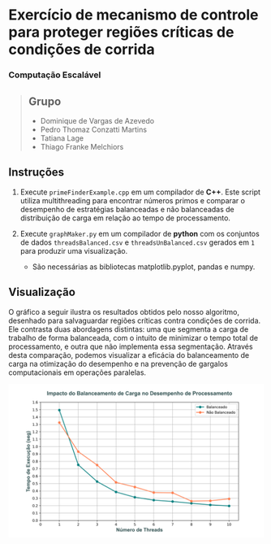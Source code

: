 # Exercício de mecanismo de controle para proteger regiões críticas de condições de corrida

### Computação Escalável


> ## Grupo
> 
> - Dominique de Vargas de Azevedo
> - Pedro Thomaz Conzatti Martins
> - Tatiana Lage
> - Thiago Franke Melchiors


## Instruções

1. Execute `primeFinderExample.cpp` em um compilador de **C++**. Este script utiliza multithreading para encontrar números primos e comparar o desempenho de estratégias balanceadas e não balanceadas de distribuição de carga em relação ao tempo de processamento.

2. Execute `graphMaker.py` em um compilador de **python** com os conjuntos de dados `threadsBalanced.csv` e `threadsUnBalanced.csv` gerados em `1` para produzir uma visualização.

    - São necessárias as bibliotecas matplotlib.pyplot, pandas e numpy.


## Visualização

O gráfico a seguir ilustra os resultados obtidos pelo nosso algoritmo, desenhado para salvaguardar regiões críticas contra condições de corrida. Ele contrasta duas abordagens distintas: uma que segmenta a carga de trabalho de forma balanceada, com o intuito de minimizar o tempo total de processamento, e outra que não implementa essa segmentação. Através desta comparação, podemos visualizar a eficácia do balanceamento de carga na otimização do desempenho e na prevenção de gargalos computacionais em operações paralelas.

![Análise comparativa do tempo de execução com cargas balanceadas e não balanceadas em função do número de threads](Visualização.png)


